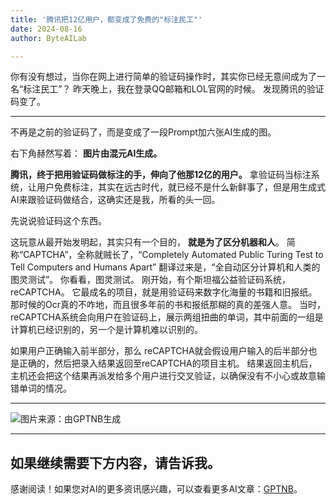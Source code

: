 ```yaml
---
title: '腾讯把12亿用户，都变成了免费的"标注民工"'
date: 2024-08-16
author: ByteAILab

---
```


你有没有想过，当你在网上进行简单的验证码操作时，其实你已经无意间成为了一名“标注民工”？
昨天晚上，我在登录QQ邮箱和LOL官网的时候。
发现腾讯的验证码变了。

---

不再是之前的验证码了，而是变成了一段Prompt加六张AI生成的图。

右下角赫然写着：
**图片由混元AI生成。**

**腾讯，终于把用验证码做标注的手，伸向了他那12亿的用户。**
拿验证码当标注系统，让用户免费标注，其实在远古时代，就已经不是什么新鲜事了，但是用生成式AI来跟验证码做结合，这确实还是我，所看的头一回。

先说说验证码这个东西。

这玩意从最开始发明起，其实只有一个目的，
**就是为了区分机器和人**。
简称“CAPTCHA”，全称就贼长了，“Completely Automated Public Turing Test to Tell Computers and Humans Apart”
翻译过来是，“全自动区分计算机和人类的图灵测试”。
你看看，图灵测试。
刚开始，有个斯坦福公益验证码系统，reCAPTCHA。
它最成名的项目，就是用验证码来数字化海量的书籍和旧报纸。那时候的Ocr真的不咋地，而且很多年前的书和报纸那糊的真的差强人意。
当时，reCAPTCHA系统会向用户在验证码上，展示两组扭曲的单词，其中前面的一组是计算机已经识别的，另一个是计算机难以识别的。

如果用户正确输入前半部分，那么 reCAPTCHA就会假设用户输入的后半部分也是正确的，然后把录入结果返回至reCAPTCHA的项目主机。
结果返回主机后，主机还会把这个结果再派发给多个用户进行交叉验证，以确保没有不小心或故意输错单词的情况。


---

![图片来源：由GPTNB生成](http://www.jesonc.com/upload/3B33CB85B496C0CB6FBA4C2BD79320AD/1723704516349/FpRSa4x08wXu0FxqaGj5i69eI4W4.png)

---

如果继续需要下方内容，请告诉我。
---
感谢阅读！如果您对AI的更多资讯感兴趣，可以查看更多AI文章：[GPTNB](https://gptnb.com)。